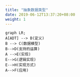 ```yaml
---
title: "抽象数据类型"
date: 2019-06-12T13:37:20+08:00
weight: 1
---
```


```mermaid
graph LR;
A[ADT] --> B(定义)
B --> C(数据模型)
B-->D(支持的运算)
A -->E(实现)
E-->G(逻辑实现)
E-->H(实现方式)
A-->F(应用)
```



